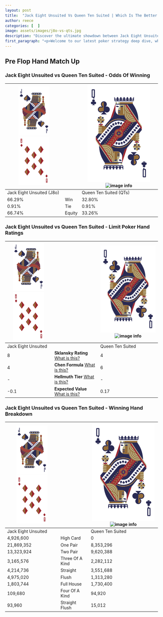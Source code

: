 ```yaml
---
layout: post
title:  "Jack Eight Unsuited Vs Queen Ten Suited | Which Is The Better Hand In Poker? A Complete Guide"
author: reece
categories: [  ]
image: assets/images/j8o-vs-qts.jpg
description: "Discover the ultimate showdown between Jack Eight Unsuited and Queen Ten Suited in poker! Uncover the odds, strategies, and scenarios where one hand triumphs over the other. Get ready to up your poker game with this thrilling analysis."
first_paragraph: "<p>Welcome to our latest poker strategy deep dive, where we're pitting two distinct hands against each other in a high-stakes showdown: Jack Eight Unsuited vs Queen Ten Suited.</p><p>In the dynamic world of poker, every decision counts, and knowing which hand holds the upper hand is key to your success at the table.</p><p>In this article, we'll dissect these two hands, explore the scenarios where one dominates the other, and equip you with the knowledge to make strategic choices that can tip the odds in your favor.</p><p>Get ready to unravel the intriguing dynamics of these poker hands and elevate your game to new heights.</p>"
---
```




[comment]: # (sp0)

## Pre Flop Hand Match Up

<div class="table hand-ratings" markdown="1"> 



### Jack Eight Unsuited vs Queen Ten Suited - Odds Of Winning


    
| ![image info](assets/images/hand1/J.png) ![image info](assets/images/hand1/8o.png) |  | ![image info](assets/images/hand2/Q.png) ![image info](assets/images/hand2/Ts.png) |
| -------- | -------- | -------- |
| Jack Eight Unsuited (J8o) |  | Queen Ten Suited (QTs) |
| 66.29% | Win | 32.80% |
| 0.91% | Tie | 0.91% |
| 66.74% | Equity | 33.26% |




[comment]: # (sp1)



### Jack Eight Unsuited vs Queen Ten Suited - Limit Poker Hand Ratings


    
| ![image info](assets/images/hand1/J.png) ![image info](assets/images/hand1/8o.png) |  | ![image info](assets/images/hand2/Q.png) ![image info](assets/images/hand2/Ts.png) |
| -------- | -------- | -------- |
| Jack Eight Unsuited |  | Queen Ten Suited |
| 8 | **Sklansky Rating** [What is this?](/sklansky-rating-explained) | 4 |
| 4 | **Chen Formula** [What is this?](/chen-formula-explained) | 6 |
| - | **Hellmuth Tier** [What is this?](/Hellmuth-tier-explained) | - |
| -0.1 | **Expected Value** [What is this?](/expected-value-explained) | 0.17 |




[comment]: # (sp2)



### Jack Eight Unsuited vs Queen Ten Suited - Winning Hand Breakdown


    
| ![image info](assets/images/hand1/J.png) ![image info](assets/images/hand1/8o.png) |  | ![image info](assets/images/hand2/Q.png) ![image info](assets/images/hand2/Ts.png) |
| -------- | -------- | -------- |
| Jack Eight Unsuited |  | Queen Ten Suited |
| 4,926,600 | High Card | 0 |
| 21,869,352 | One Pair | 8,353,296 |
| 13,323,924 | Two Pair | 9,620,388 |
| 3,165,576 | Three Of A Kind | 2,282,112 |
| 4,214,736 | Straight | 3,551,688 |
| 4,975,020 | Flush | 1,313,280 |
| 1,803,744 | Full House | 1,730,400 |
| 109,680 | Four Of A Kind | 94,920 |
| 93,960 | Straight Flush | 15,012 |




[comment]: # (sp3)



</div>

[comment]: # (sp4)



[comment]: # (sp5)

